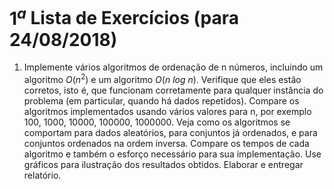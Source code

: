 # $1^a$ Lista de Exercícios (para 24/08/2018)

1. Implemente vários algoritmos de ordenação de n números, incluindo um algoritmo $O(n^2)$ e um algoritmo $O(n\ log\ n)$. Verifique que eles estão corretos, isto é, que funcionam corretamente para qualquer instância do problema (em particular, quando há dados repetidos). Compare os algoritmos implementados usando vários valores para n, por exemplo $100$, $1000$, $10000$, $100000$, $1000000$. Veja como os algoritmos se comportam para dados aleatórios, para conjuntos já ordenados, e para conjuntos ordenados na ordem inversa. Compare os tempos de cada algoritmo e também o esforço necessário para sua implementação. Use gráficos para ilustração dos resultados obtidos. Elaborar e entregar relatório.